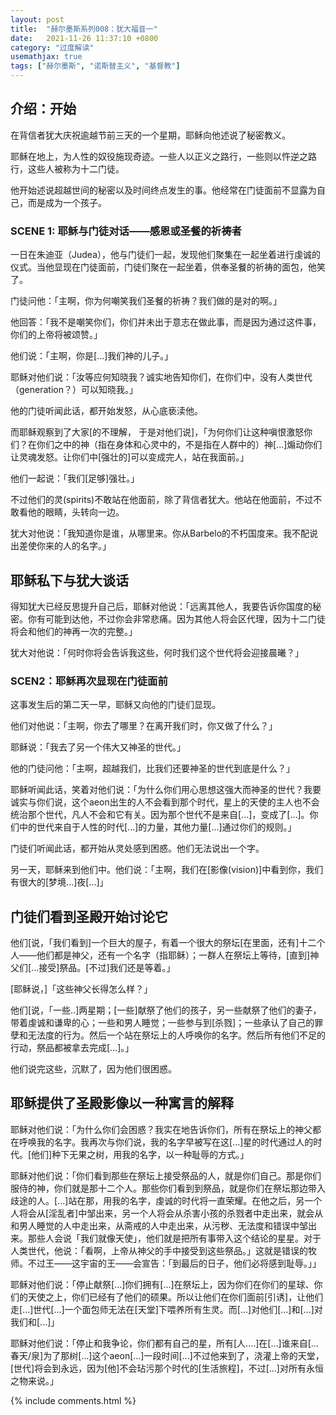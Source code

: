```yaml
---
layout: post
title:  "赫尔墨斯系列008：犹大福音一"
date:   2021-11-26 11:37:10 +0800
category: "过度解读"
usemathjax: true
tags: ["赫尔墨斯", "诺斯替主义", "基督教"]
---
```


## 介绍：开始

在背信者犹大庆祝逾越节前三天的一个星期，耶稣向他述说了秘密教义。

耶稣在地上，为人性的奴役施现奇迹。一些人以正义之路行，一些则以忤逆之路行，这些人被称为十二门徒。

他开始述说超越世间的秘密以及时间终点发生的事。他经常在门徒面前不显露为自己，而是成为一个孩子。

### SCENE 1: 耶稣与门徒对话——感恩或圣餐的祈祷者

一日在朱迪亚（Judea），他与门徒们一起，发现他们聚集在一起坐着进行虔诚的仪式。当他显现在门徒面前，门徒们聚在一起坐着，供奉圣餐的祈祷的面包，他笑了。

门徒问他：「主啊，你为何嘲笑我们圣餐的祈祷？我们做的是对的啊。」

他回答：「我不是嘲笑你们，你们并未出于意志在做此事，而是因为通过这件事，你们的上帝将被颂赞。」

他们说：「主啊，你是[...]我们神的儿子。」

耶稣对他们说：「汝等应何知晓我？诚实地告知你们，在你们中，没有人类世代（generation？）可以知晓我。」

他的门徒听闻此话，都开始发怒，从心底亵渎他。

而耶稣观察到了大家[的不理解， 于是对他们说]，「为何你们让这种嗔恨激怒你们？在你们之中的神（指在身体和心灵中的，不是指在人群中的）神[...]煽动你们让灵魂发怒。让你们中[强壮的]可以变成完人，站在我面前。」

他们一起说：「我们[足够]强壮。」

不过他们的灵(spirits)不敢站在他面前，除了背信者犹大。他站在他面前，不过不敢看他的眼睛，头转向一边。

犹大对他说：「我知道你是谁，从哪里来。你从Barbelo的不朽国度来。我不配说出差使你来的人的名字。」

## 耶稣私下与犹大谈话

得知犹大已经反思提升自己后，耶稣对他说：「远离其他人，我要告诉你国度的秘密。你有可能到达他，不过你会非常悲痛。因为其他人将会区代理，因为十二门徒将会和他们的神再一次的完整。」

犹大对他说：「何时你将会告诉我这些，何时我们这个世代将会迎接晨曦？」

### SCEN2：耶稣再次显现在门徒面前

这事发生后的第二天一早，耶稣又向他的门徒们显现。

他们对他说：「主啊，你去了哪里？在离开我们时，你又做了什么？」

耶稣说：「我去了另一个伟大又神圣的世代。」

他的门徒问他：「主啊，超越我们，比我们还要神圣的世代到底是什么？」

耶稣听闻此话，笑着对他们说：「为什么你们用心思想这强大而神圣的世代？我要诚实与你们说，这个aeon出生的人不会看到那个时代，星上的天使的主人也不会统治那个世代，凡人不会和它有关。因为那个世代不是来自[...]，变成了[...]。你们中的世代来自于人性的时代[...]的力量，其他力量[...]通过你们的规则。」

门徒们听闻此话，都开始从灵处感到困惑。他们无法说出一个字。

另一天，耶稣来到他们中。他们说：「主啊，我们在[影像(vision)]中看到你，我们有很大的[梦境...]夜[...]」

## 门徒们看到圣殿开始讨论它

他们[说，「我们看到]一个巨大的屋子，有着一个很大的祭坛[在里面，还有]十二个人——他们都是神父，还有一个名字（指耶稣）；一群人在祭坛上等待，[直到]神父们[...接受]祭品。[不过]我们还是等着。」

[耶稣说，]「这些神父长得怎么样？」

他们[说，「一些..]两星期；[一些]献祭了他们的孩子，另一些献祭了他们的妻子，带着虔诚和谦卑的心；一些和男人睡觉；一些参与到[杀戮]；一些承认了自己的罪孽和无法度的行为。然后一个站在祭坛上的人呼唤你的名字。然后所有他们不足的行动，祭品都被拿去完成[...]。」

他们说完这些，沉默了，因为他们很困惑。

## 耶稣提供了圣殿影像以一种寓言的解释

耶稣对他们说：「为什么你们会困惑？我实在地告诉你们，所有在祭坛上的神父都在呼唤我的名字。我再次与你们说，我的名字早被写在这[...]星的时代通过人的时代。[他们]种下无果之树，用我的名字，以一种耻辱的方式。」

耶稣对他们说：「你们看到那些在祭坛上接受祭品的人，就是你们自己。那是你们服侍的神，你们就是那十二个人。那些你们看到到祭品，就是你们在祭坛那边带入歧途的人。[...]站在那，用我的名字，虔诚的时代将一直荣耀。在他之后，另一个人将会从[淫乱者]中邹出来，另一个人将会从杀害小孩的杀戮者中走出来，就会从和男人睡觉的人中走出来，从斋戒的人中走出来，从污秽、无法度和错误中邹出来。那些人会说「我们就像天使」，他们就是把所有事带入这个结论的星星。对于人类世代，他说：「看啊，上帝从神父的手中接受到这些祭品。」这就是错误的牧师。不过王——这宇宙的王——会宣告：「到最后的日子，他们必将感到耻辱。」」

耶稣对他们说：「停止献祭[...]你们拥有[...]在祭坛上，因为你们在你们的星球、你们的天使之上，你们已经有了他们的硕果。所以让他们在你们面前[引诱]，让他们走[...]世代[...]一个面包师无法在[天堂]下喂养所有生灵。而[...]对他们[...]和[...]对我们和[...]」

耶稣对他们说：「停止和我争论，你们都有自己的星，所有[人....]在[...]谁来自[...春天/泉]为了那树[...]这个aeon[...]一段时间[...]不过他来到了，浇灌上帝的天堂，[世代]将会到永远，因为[他]不会玷污那个时代的[生活旅程]，不过[...]对所有永恒之物来说。」

{% include comments.html %}
